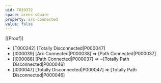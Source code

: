```yaml
---
uid: T019372
space: arens-square
property: arc-connected
value: false
---
```

[[Proof]]

* [T000242] [Totally Disconnected|P000047]
* [I000039] [Arc Connected|P000038] => [Path Connected|P000037]
* [I000088] [Path Connected|P000037] => ~[Totally Path Disconnected|P000046]
* [I000047] [Totally Disconnected|P000047] => [Totally Path Disconnected|P000046]

